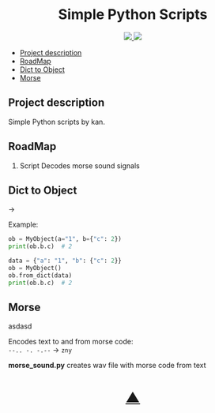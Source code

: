 <h1 align="center">Simple Python Scripts</h1>

<p align="center">
  <a href="https://github.com/TheK4n">
    <img src="https://img.shields.io/github/followers/TheK4n?label=Follow&style=social">
  </a>
  <a href="https://github.com/TheK4n/scripts">
    <img src="https://img.shields.io/github/stars/TheK4n/scripts?style=social">
  </a>
</p>

* [Project description](#chapter-0)
* [RoadMap](#chapter-1)
* [Dict to Object](#chapter-2)
* [Morse](#chapter-3)


<a id="chapter-0"></a>
## Project description 

Simple Python scripts by kan.


<a id="chapter-1"></a>
## RoadMap

1. Script Decodes morse sound signals 


<a id="chapter-2"></a>
<h2>Dict to Object</h2>
<a src="/misc/7_dict_to_object/">-></a>

Example:
```python
ob = MyObject(a="1", b={"c": 2})
print(ob.b.c)  # 2
```

```python
data = {"a": "1", "b": {"c": 2}}
ob = MyObject()
ob.from_dict(data)
print(ob.b.c)  # 2
```


<a id="chapter-3"></a>
<h2>Morse</h2>
<a src="misc/9_morse/">asdasd</a>

Encodes text to and from morse code:\
```--.. -. -.--``` -> ```zny```

**morse_sound.py** creates wav file with morse code from text

<h1 align="center"><a href="#top">▲</a></h1>